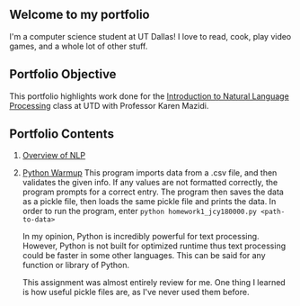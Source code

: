 ## Welcome to my portfolio
I'm a computer science student at UT Dallas! I love to read, cook, play video games, and a whole lot of other stuff.

## Portfolio Objective
This portfolio highlights work done for the [Introduction to Natural Language Processing](https://github.com/kjmazidi/NLP/blob/gh-pages/index.md) class at UTD with Professor Karen Mazidi. 

## Portfolio Contents
1. [Overview of NLP](https://jonathancyu.github.io/Component0/Overview%20of%20NLP.pdf)
2. [Python Warmup](https://jonathancyu.github.io/NLP-Portfolio/homework1/homework1_jcy180000.py)
	This program imports data from a .csv file, and then validates the given info. If any values are not formatted correctly, the program prompts for a correct entry. The program then saves the data as a pickle file, then loads the same pickle file and prints the data.
	In order to run the program, enter ``python homework1_jcy180000.py <path-to-data>``

	In my opinion, Python is incredibly powerful for text processing. However, Python is not built for optimized runtime thus text processing could be faster in some other languages. This can be said for any function or library of Python.

	This assignment was almost entirely review for me. One thing I learned is how useful pickle files are, as I've never used them before.